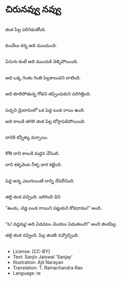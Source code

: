 # చిరునవ్వు నవ్వు

##
జింక పిల్ల పరిగెడుతోంది. 

##
కుందేలు కన్న అది ముందుంది. 

##
ఏనుగు కంటే అది ముందుకి వెళ్ళిపోయింది. 

##
అది ఒక్క గెంతు గెంతి పిల్లకాలువని దాటింది. 

##
అది కూలిపోతున్న గోడని తప్పించుకుని పరిగెత్తింది. 

##
పచ్చని మైదానంలో ఒక పెద్ద బండ రాయి ఉంది.

అది కాలుకి తగిలి జింక పిల్ల బోర్లాపడిపోయింది. 

##
దానికి కన్నీళ్ళు వచ్చాయి. 

##
కోతి దాని కాలుకి మర్దన చేసింది.

దాని కళ్ళవెంట నీళ్ళ ధార కట్టింది. 

##
పెద్ద అన్న ఎలుగుబంటి దాన్ని లేవదీసింది. 

##
తల్లి జింక వచ్చింది. జరిగింది విని

“ఉండు, చెడ్డ బండ రాయిని పట్టుకుని కోడధాము!” అంది. 

##
“ఓ! వద్దమ్మ! అది ఏడవటం మొదలు పెడుతుంది!” అంది జింకపిల్ల. 

తల్లి జింక నవ్వింది. పిల్ల జింకకి నవ్వొచ్చింది. 

##
* License: [CC-BY]
* Text: Sanjiv Jaiswal 'Sanjay'
* Illustration: Ajit Narayan
* Translation: T. Ramachandra Rao
* Language: te

